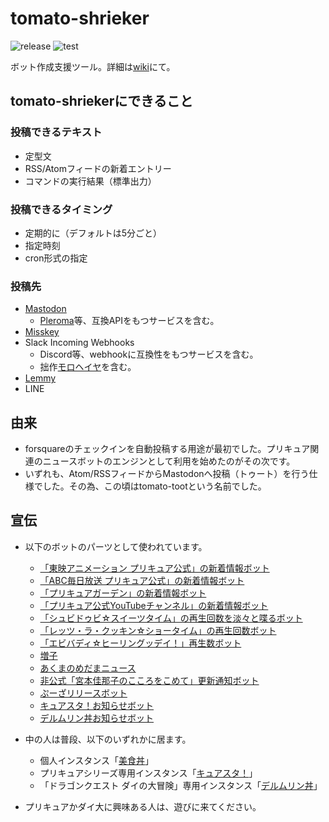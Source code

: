 # tomato-shrieker

![release](https://img.shields.io/github/v/release/pooza/tomato-shrieker.svg)
![test](https://github.com/pooza/tomato-shrieker/workflows/test/badge.svg)

ボット作成支援ツール。詳細は[wiki](https://github.com/pooza/tomato-shrieker/wiki)にて。

## tomato-shriekerにできること

### 投稿できるテキスト

- 定型文
- RSS/Atomフィードの新着エントリー
- コマンドの実行結果（標準出力）

### 投稿できるタイミング

- 定期的に（デフォルトは5分ごと）
- 指定時刻
- cron形式の指定

### 投稿先

- [Mastodon](https://github.com/tootsuite/mastodon)
  - [Pleroma](https://git.pleroma.social/pleroma)等、互換APIをもつサービスを含む。
- [Misskey](https://github.com/syuilo/misskey)
- Slack Incoming Webhooks
  - Discord等、webhookに互換性をもつサービスを含む。
  - 拙作[モロヘイヤ](https://github.com/pooza/mulukhiya-toot-proxy)を含む。
- [Lemmy](https://github.com/LemmyNet/lemmy/)
- LINE

## 由来

- forsquareのチェックインを自動投稿する用途が最初でした。プリキュア関連のニュースボットのエンジンとして利用を始めたのがその次です。
- いずれも、Atom/RSSフィードからMastodonへ投稿（トゥート）を行う仕様でした。その為、この頃はtomato-tootという名前でした。

## 宣伝

- 以下のボットのパーツとして使われています。
  - [「東映アニメーション プリキュア公式」の新着情報ボット](https://precure.ml/@toei_bot)
  - [「ABC毎日放送 プリキュア公式」の新着情報ボット](https://precure.ml/@abc_bot)
  - [「プリキュアガーデン」の新着情報ボット](https://precure.ml/@garden_bot)
  - [「プリキュア公式YouTubeチャンネル」の新着情報ボット](https://precure.ml/@youtube_precure_bot)
  - [「シュビドゥビ☆スイーツタイム」の再生回数を淡々と喋るボット](https://mstdn.b-shock.org/@shooby_do_bop_bot)
  - [「レッツ・ラ・クッキン☆ショータイム」の再生回数ボット](https://mstdn.b-shock.org/@lets_la_bot)
  - [「エビバディ☆ヒーリングッデイ！」再生数ボット](https://precure.ml/@healingoodday)
  - [増子](https://precure.ml/@mikabot)
  - [あくまのめだまニュース](https://mstdn.delmulin.com/@news)
  - [非公式「宮本佳那子のこころをこめて」更新通知ボット](https://mstdn.b-shock.org/@kanako_blog_bot)
  - [ぷーざリリースボット](https://mstdn.b-shock.org/@release_bot)
  - [キュアスタ！お知らせボット](https://precure.ml/@infomation)
  - [デルムリン丼お知らせボット](https://mstdn.delmulin.com/@info)

- 中の人は普段、以下のいずれかに居ます。
  - 個人インスタンス「[美食丼](https://mstdn.b-shock.org/)」
  - プリキュアシリーズ専用インスタンス「[キュアスタ！](https://precure.ml/)」
  - 「ドラゴンクエスト ダイの大冒険」専用インスタンス「[デルムリン丼](https://mstdn.delmulin.com/)」
- プリキュアかダイ大に興味ある人は、遊びに来てください。
